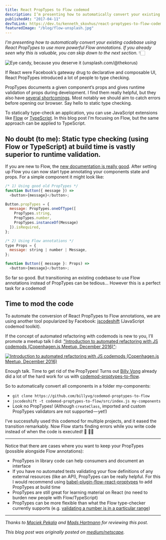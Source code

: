 ```yaml
---
title: React PropTypes to Flow codemod
description: I’m presenting how to automatically convert your existing codebase using React PropTypes to use more powerful Flow annotations.
publishedAt: "2017-04-11"
devToLink: https://dev.to/kenneth_skovhus/react-proptypes-to-flow-codemod-4gh8
featuredImage: "/blog/flow-unsplash.jpg"
---
```


_I’m presenting how to automatically convert your existing codebase using React PropTypes to use more powerful Flow annotations. If you already seen why this is valuable, you can skip down to the next section._ 👇🏻

![Eye candy, because you deserve it (unsplash.com/@thekorus)](/blog/flow-unsplash.jpg)

If React were Facebook’s gateway drug to declarative and composable UI, React PropTypes introduced a lot of people to type checking.

PropTypes documents a given component’s props and gives runtime validation of props during development. I find them really helpful, but they also have [several shortcomings](http://technologyadvice.github.io/eradicate-runtime-errors-in-react-with-flow/). Most notably we should aim to catch errors before opening our browser. Say hello to static type checking.

To statically type-check an application, you can use JavaScript extensions like [Flow](https://flow.org/) or [TypeScript](https://www.typescriptlang.org/). In this blog post I’m focusing on Flow, but the same approach can be applied to TypeScript.

## No doubt (to me): Static type checking (using Flow or TypeScript) at build time is vastly superior to runtime validation.

If you are new to Flow, the [new documentation is really good](https://flow.org/). After setting up Flow you can now start type annotating your components state and props. For a simple component it might look like:

```javascript
/* 1) Using good old PropTypes */
function Button({ message }) =>
  <button>{message}</button>;

Button.propTypes = {
  message: PropTypes.oneOfType([
    PropTypes.string,
    PropTypes.number,
    PropTypes.instanceOf(Message)
  ]).isRequired,
};

/* 2) Using Flow annotations */
type Props = {
  message: string | number | Message,
};

function Button({ message }: Props) =>
  <button>{message}</button>;
```

So far so good. But transitioning an existing codebase to use Flow annotations instead of PropTypes can be tedious... However this is a perfect task for a codemod!

## Time to mod the code

To automate the conversion of React PropTypes to Flow annotations, we are using another tool popularized by Facebook: [jscodeshift](https://github.com/facebook/jscodeshift) (JavaScript codemod toolkit).

If the concept of automated refactoring with codemods is new to you, I’ll promote a meetup talk I did: ["Introduction to automated refactoring with JS codemods (Copenhagen.js Meetup, December 2016)"](https://www.youtube.com/watch?v=eMI0UBav8Q4):

[![Introduction to automated refactoring with JS codemods (Copenhagen.js Meetup, December 2016)](https://img.youtube.com/vi/eMI0UBav8Q4/0.jpg)](https://www.youtube.com/watch?v=eMI0UBav8Q4)

Enough talk. Time to get rid of the PropTypes! Turns out [Billy Vong](https://github.com/billyvg) already did a lot of the hard work for us with [codemod-proptypes-to-flow](https://github.com/billyvg/codemod-proptypes-to-flow).

So to automatically convert all components in a folder my-components:

- `git clone https://github.com/billyvg/codemod-proptypes-to-flow`
- `jscodeshift -t codemod-proptypes-to-flow/src/index.js my-components`
- Look no PropTypes! (Although `createClass`, imported and custom PropTypes validators are not supported — yet!)

I’ve successfully used this codemod for multiple projects, and it eased the transition remarkably. Now Flow starts finding errors while you write code instead of when the code is executed! 🍷 🙌🏻

---

Notice that there are cases where you want to keep your PropTypes (possible alongside Flow annotations):

- PropTypes in library code can help consumers and document an interface
- If you have no automated tests validating your flow definitions of any external resources (like an API), PropTypes can be really helpful. For this I would recommend using [babel-plugin-flow-react-proptypes](https://github.com/brigand/babel-plugin-flow-react-proptypes) to add PropTypes at build time
- PropTypes are still great for learning material on React (no need to burden new people with Flow/TypeScript)
- PropTypes can be more flexible than what the Flow type-checker currently supports (e.g. [validating a number is in a particular range](https://twitter.com/Daniel15/status/851232924225556480))

---

_Thanks to [Maciek Pekala](https://twitter.com/penzington) and [Mads Hartmann](https://twitter.com/mads_hartmann) for reviewing this post._

_This blog post was originally posted on [medium/netscape](https://medium.com/netscape/react-proptypes-to-flow-codemod-9757f5ec5381)._
